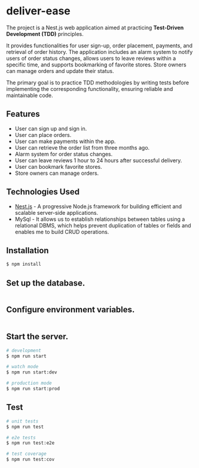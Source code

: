 # deliver-ease

The project is a Nest.js web application aimed at practicing **Test-Driven Development (TDD)** principles. 

It provides functionalities for user sign-up, order placement, payments, and retrieval of order history. 
The application includes an alarm system to notify users of order status changes, allows users to leave reviews within a specific time, and supports bookmarking of favorite stores. Store owners can manage orders and update their status. 

The primary goal is to practice TDD methodologies by writing tests before implementing the corresponding functionality, ensuring reliable and maintainable code.


## Features

- User can sign up and sign in.
- User can place orders.
- User can make payments within the app.
- User can retrieve the order list from three months ago.
- Alarm system for order status changes.
- User can leave reviews 1 hour to 24 hours after successful delivery.
- User can bookmark favorite stores.
- Store owners can manage orders.

## Technologies Used

- [Nest.js](https://nestjs.com) - A progressive Node.js framework for building efficient and scalable server-side applications.
- MySql - It allows us to establish relationships between tables using a relational DBMS, which helps prevent duplication of tables or fields and enables me to build CRUD operations.

## Installation

```bash
$ npm install
```

## Set up the database.
```
```

## Configure environment variables.
```
```

## Start the server.

```bash
# development
$ npm run start

# watch mode
$ npm run start:dev

# production mode
$ npm run start:prod
```

## Test

```bash
# unit tests
$ npm run test

# e2e tests
$ npm run test:e2e

# test coverage
$ npm run test:cov
```

